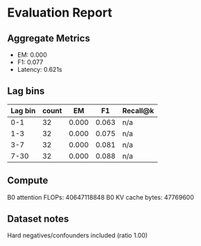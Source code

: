 # Evaluation Report

## Aggregate Metrics

- EM: 0.000
- F1: 0.077
- Latency: 0.621s

## Lag bins
| Lag bin | count | EM | F1 | Recall@k |
| ------- | ----- | --- | --- | -------- |
| 0-1 | 32 | 0.000 | 0.063 | n/a |
| 1-3 | 32 | 0.000 | 0.075 | n/a |
| 3-7 | 32 | 0.000 | 0.081 | n/a |
| 7-30 | 32 | 0.000 | 0.088 | n/a |

## Compute
B0 attention FLOPs: 40647118848
B0 KV cache bytes: 47769600

## Dataset notes
Hard negatives/confounders included (ratio 1.00)